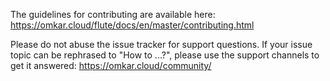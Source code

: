 The guidelines for contributing are available here:
https://omkar.cloud/flute/docs/en/master/contributing.html

Please do not abuse the issue tracker for support questions.
If your issue topic can be rephrased to "How to ...?", please use the
support channels to get it answered: https://omkar.cloud/community/
